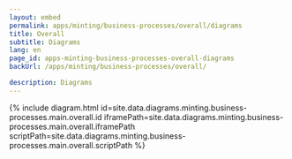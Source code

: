 ```yaml
---
layout: embed
permalink: apps/minting/business-processes/overall/diagrams
title: Overall
subtitle: Diagrams
lang: en
page_id: apps-minting-business-processes-overall-diagrams
backUrl: /apps/minting/business-processes/overall/

description: Diagrams
---
```

{% include diagram.html id=site.data.diagrams.minting.business-processes.main.overall.id iframePath=site.data.diagrams.minting.business-processes.main.overall.iframePath scriptPath=site.data.diagrams.minting.business-processes.main.overall.scriptPath %}